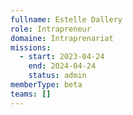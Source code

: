 ```yaml
---
fullname: Estelle Dallery
role: Intrapreneur
domaine: Intraprenariat
missions:
  - start: 2023-04-24
    end: 2024-04-24
    status: admin
memberType: beta
teams: []
---
```

